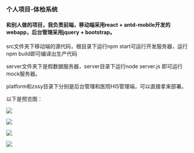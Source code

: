 ### 个人项目-体检系统

#### 和别人做的项目，我负责前端，移动端采用react + antd-mobile开发的webapp，后台管理采用jquery + bootstrap。

src文件夹下移动端的源代码，根目录下运行npm start可运行开发服务器，运行npm build即可编译出生产代码

server文件夹下是假数据服务器，server目录下运行node server.js 即可运行mock服务器。

platform和zssy目录下分别是后台管理和医院HIS管理端，可以直接拿来部署。

以下是预览图：

![](http://ww1.sinaimg.cn/mw690/8922edaegy1fqb5rkjy5jj20bo0kowlm.jpg)

![](http://ww1.sinaimg.cn/mw690/8922edaegy1fqb5rzrs64j20bn0kkgm5.jpg)

![](http://ww1.sinaimg.cn/mw690/8922edaegy1fqb5se7jjoj21h30o6abq.jpg)

![](http://ww1.sinaimg.cn/mw690/8922edaegy1fqb5skh7b9j21h70o3tbe.jpg)

